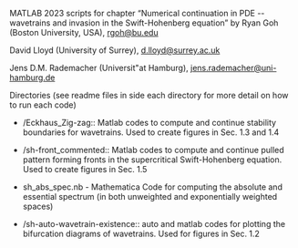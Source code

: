 MATLAB 2023 scripts for chapter 
“Numerical continuation in PDE -- wavetrains and invasion in the Swift-Hohenberg equation” 
by 
Ryan Goh (Boston University, USA), rgoh@bu.edu

David Lloyd (University of Surrey), d.lloyd@surrey.ac.uk

Jens D.M. Rademacher (Universit\"at Hamburg), jens.rademacher@uni-hamburg.de


Directories (see readme files in side each directory for more detail on how to run each code)

 - /Eckhaus_Zig-zag:: Matlab codes to compute and continue stability boundaries for wavetrains. Used to create figures in Sec. 1.3 and 1.4
   
 - /sh-front_commented::  Matlab codes to compute and continue pulled pattern forming fronts in the supercritical Swift-Hohenberg equation. Used to create figures in Sec. 1.5

 - sh_abs_spec.nb - Mathematica Code for computing the absolute and essential spectrum (in both unweighted and exponentially weighted spaces)

- /sh-auto-wavetrain-existence:: auto and matlab codes for plotting the bifurcation diagrams of wavetrains. Used for figures in Sec. 1.2
